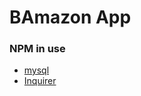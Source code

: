 # BAmazon App

### NPM in use
* [mysql](https://www.npmjs.com/package/mysql)<br>
* [Inquirer](https://www.npmjs.com/package/inquirer)<br>
